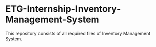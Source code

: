 # ETG-Internship-Inventory-Management-System
This repository consists of all required files of Inventory Management System.
